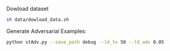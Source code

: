 Dowload dataset
```bash
sh data/dowload_data.sh
```

Generate Adversarial Examples:
```bash
python stAdv.py --save_path debug --ld_tv 50 --ld_adv 0.05
```

